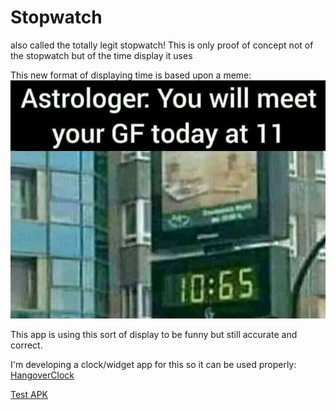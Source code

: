 # Stopwatch
also called the totally legit stopwatch! This is only proof of concept not of the stopwatch but of the time display it uses

This new format of displaying time is based upon a meme:
![astrolodgermeme](app/src/main/res/drawable-v24/astrolodgermeme.jpg)

This app is using this sort of display to be funny but still accurate and correct.

I'm developing a clock/widget app for this so it can be used properly:
[HangoverClock](https://github.com/programminghoch10/HangoverClock)

[Test APK](https://github.com/programminghoch10/Stopwatch/raw/master/app/release/app-release.apk)
